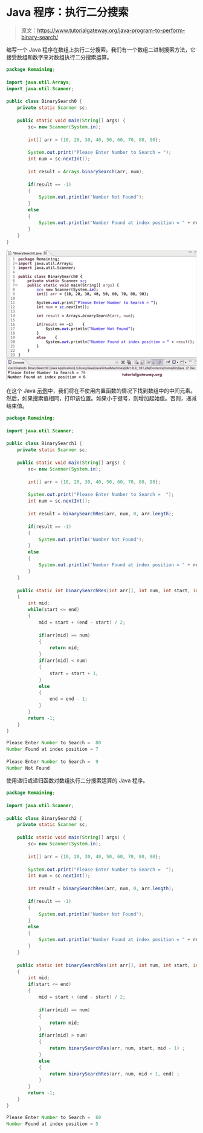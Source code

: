 # Java 程序：执行二分搜索

> 原文：<https://www.tutorialgateway.org/java-program-to-perform-binary-search/>

编写一个 Java 程序在数组上执行二分搜索。我们有一个数组二进制搜索方法，它接受数组和数字来对数组执行二分搜索运算。

```java
package Remaining;

import java.util.Arrays;
import java.util.Scanner;

public class BinarySearch0 {
	private static Scanner sc;

	public static void main(String[] args) {
		sc= new Scanner(System.in);

		int[] arr = {10, 20, 30, 40, 50, 60, 70, 80, 90};

		System.out.print("Please Enter Number to Search = ");
		int num = sc.nextInt();

		int result = Arrays.binarySearch(arr, num);

		if(result == -1)
		{
			System.out.println("Number Not Found");
		}
		else
		{
			System.out.println("Number Found at index position = " + result);
		}
	}
}
```

![Java Program to Perform Binary Search](img/a1a8c972f337fab6b7bc9461248354d0.png)

在这个 Java [示例](https://www.tutorialgateway.org/learn-java-programs/)中，我们将在不使用内置函数的情况下找到数组中的中间元素。然后，如果搜索值相同，打印该位置。如果小于键号，则增加起始值。否则，递减结束值。

```java
package Remaining;

import java.util.Scanner;

public class BinarySearch1 {
	private static Scanner sc;

	public static void main(String[] args) {
		sc= new Scanner(System.in);

		int[] arr = {10, 20, 30, 40, 50, 60, 70, 80, 90};

		System.out.print("Please Enter Number to Search =  ");
		int num = sc.nextInt();

		int result = binarySearchRes(arr, num, 0, arr.length);

		if(result == -1)
		{
			System.out.println("Number Not Found");
		}
		else
		{
			System.out.println("Number Found at index position = " + result);
		}
	}

	public static int binarySearchRes(int arr[], int num, int start, int end)
	{
		int mid;
		while(start <= end)
		{
			mid = start + (end - start) / 2;

			if(arr[mid] == num)
			{
				return mid;
			}
			if(arr[mid] < num)
			{
				start = start + 1;
			}
			else
			{
				end = end - 1;
			}
		}
		return -1;
	}
}
```

```java
Please Enter Number to Search =  80
Number Found at index position = 7

Please Enter Number to Search =  9
Number Not Found
```

使用递归或递归函数对数组执行二分搜索运算的 Java 程序。

```java
package Remaining;

import java.util.Scanner;

public class BinarySearch2 {
	private static Scanner sc;

	public static void main(String[] args) {
		sc= new Scanner(System.in);

		int[] arr = {10, 20, 30, 40, 50, 60, 70, 80, 90};

		System.out.print("Please Enter Number to Search =  ");
		int num = sc.nextInt();

		int result = binarySearchRes(arr, num, 0, arr.length);

		if(result == -1)
		{
			System.out.println("Number Not Found");
		}
		else
		{
			System.out.println("Number Found at index position = " + result);
		}
	}

	public static int binarySearchRes(int arr[], int num, int start, int end)
	{
		int mid;
		if(start <= end)
		{
			mid = start + (end - start) / 2;

			if(arr[mid] == num)
			{
				return mid;
			}
			if(arr[mid] > num)
			{
				return binarySearchRes(arr, num, start, mid - 1) ;
			}
			else
			{
				return binarySearchRes(arr, num, mid + 1, end) ;
			}		
		}
		return -1;
	}
}
```

```java
Please Enter Number to Search =  60
Number Found at index position = 5
```